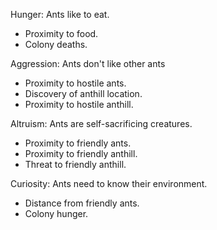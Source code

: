 
Hunger: Ants like to eat.

* Proximity to food.
* Colony deaths.

Aggression: Ants don't like other ants

* Proximity to hostile ants.
* Discovery of anthill location.
* Proximity to hostile anthill.

Altruism: Ants are self-sacrificing creatures.

* Proximity to friendly ants.
* Proximity to friendly anthill.
* Threat to friendly anthill.

Curiosity: Ants need to know their environment.

* Distance from friendly ants.
* Colony hunger.


